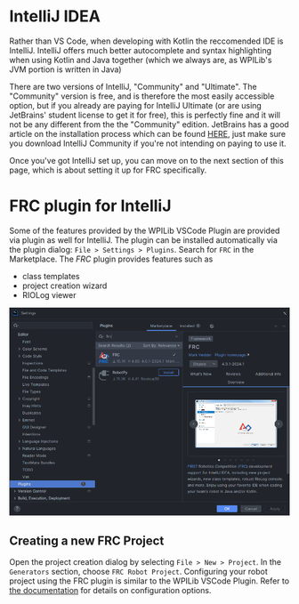 # IntelliJ IDEA
Rather than VS Code, when developing with Kotlin the reccomended IDE is IntelliJ. IntelliJ offers much better autocomplete and syntax highlighting when using Kotlin and Java together (which we always are, as WPILib's JVM portion is written in Java)

There are two versions of IntelliJ, "Community" and "Ultimate". The "Community" version is free, and is therefore the most easily accessible option, but if you already are paying for IntelliJ Ultimate (or are using JetBrains' student license to get it for free), this is perfectly fine and it will not be any different from the the "Community" edition. JetBrains has a good article on the installation process which can be found [HERE](https://www.jetbrains.com/help/idea/installation-guide.html), just make sure you download IntelliJ Community if you're not intending on paying to use it.

Once you've got IntelliJ set up, you can move on to the next section of this page, which is about setting it up for FRC specifically.

# FRC plugin for IntelliJ
Some of the features provided by the WPILib VSCode Plugin are provided via plugin as well for IntelliJ. The plugin can be installed automatically via the plugin dialog: `File > Settings > Plugins`. Search for `FRC` in the Marketplace. The _FRC_ plugin provides features such as
- class templates
- project creation wizard
- RIOLog viewer

![Plugin Page](plugins.png)

## Creating a new FRC Project
Open the project creation dialog by selecting `File > New > Project`. In the `Generators` section, choose `FRC Robot Project`. Configuring your robot project using the FRC plugin is similar to the WPILib VSCode Plugin. Refer to [the documentation](https://docs.wpilib.org/en/stable/docs/software/vscode-overview/creating-robot-program.html) for details on configuration options. 
